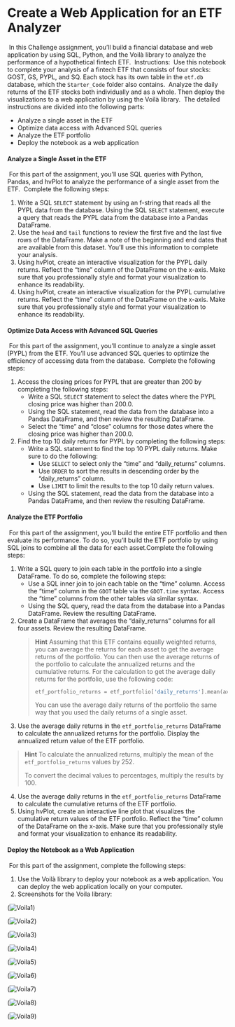 # Create a Web Application for an ETF Analyzer
​
In this Challenge assignment, you’ll build a financial database and web application by using SQL, Python, and the Voilà library to analyze the performance of a hypothetical fintech ETF.
​
Instructions: 
​
Use this notebook to complete your analysis of a fintech ETF that consists of four stocks: GOST, GS, PYPL, and SQ. Each stock has its own table in the `etf.db` database, which the `Starter_Code` folder also contains.
​
Analyze the daily returns of the ETF stocks both individually and as a whole. Then deploy the visualizations to a web application by using the Voilà library.
​
The detailed instructions are divided into the following parts:
​
* Analyze a single asset in the ETF
​
* Optimize data access with Advanced SQL queries
​
* Analyze the ETF portfolio
​
* Deploy the notebook as a web application
​
#### Analyze a Single Asset in the ETF
​
For this part of the assignment, you’ll use SQL queries with Python, Pandas, and hvPlot to analyze the performance of a single asset from the ETF.
​
Complete the following steps:
​
1. Write a SQL `SELECT` statement by using an f-string that reads all the PYPL data from the database. Using the SQL `SELECT` statement, execute a query that reads the PYPL data from the database into a Pandas DataFrame.
​
2. Use the `head` and `tail` functions to review the first five and the last five rows of the DataFrame. Make a note of the beginning and end dates that are available from this dataset. You’ll use this information to complete your analysis.
​
3. Using hvPlot, create an interactive visualization for the PYPL daily returns. Reflect the “time” column of the DataFrame on the x-axis. Make sure that you professionally style and format your visualization to enhance its readability.
​
4. Using hvPlot, create an interactive visualization for the PYPL cumulative returns. Reflect the “time” column of the DataFrame on the x-axis. Make sure that you professionally style and format your visualization to enhance its readability.
​
#### Optimize Data Access with Advanced SQL Queries
​
For this part of the assignment, you’ll continue to analyze a single asset (PYPL) from the ETF. You’ll use advanced SQL queries to optimize the efficiency of accessing data from the database.
​
Complete the following steps:
​
1. Access the closing prices for PYPL that are greater than 200 by completing the following steps:
​
    - Write a SQL `SELECT` statement to select the dates where the PYPL closing price was higher than 200.0.
​
    - Using the SQL statement, read the data from the database into a Pandas DataFrame, and then review the resulting DataFrame.
​
    - Select the “time” and “close” columns for those dates where the closing price was higher than 200.0.
​
2. Find the top 10 daily returns for PYPL by completing the following steps:
​
    -  Write a SQL statement to find the top 10 PYPL daily returns. Make sure to do the following:
​
        * Use `SELECT` to select only the “time” and “daily_returns” columns.
​
        * Use `ORDER` to sort the results in descending order by the “daily_returns” column.
​
        * Use `LIMIT` to limit the results to the top 10 daily return values.
​
    - Using the SQL statement, read the data from the database into a Pandas DataFrame, and then review the resulting DataFrame.
​
#### Analyze the ETF Portfolio
​
For this part of the assignment, you’ll build the entire ETF portfolio and then evaluate its performance. To do so, you’ll build the ETF portfolio by using SQL joins to combine all the data for each asset.
​
Complete the following steps:
​
1. Write a SQL query to join each table in the portfolio into a single DataFrame. To do so, complete the following steps:
​
    - Use a SQL inner join to join each table on the “time” column. Access the “time” column in the `GDOT` table via the `GDOT.time` syntax. Access the “time” columns from the other tables via similar syntax.
​
    - Using the SQL query, read the data from the database into a Pandas DataFrame. Review the resulting DataFrame.
​
2. Create a DataFrame that averages the “daily_returns” columns for all four assets. Review the resulting DataFrame.
​
    > **Hint** Assuming that this ETF contains equally weighted returns, you can average the returns for each asset to get the average returns of the portfolio. You can then use the average returns of the portfolio to calculate the annualized returns and the cumulative returns. For the calculation to get the average daily returns for the portfolio, use the following code:
    >
    > ```python
    > etf_portfolio_returns = etf_portfolio['daily_returns'].mean(axis=1)
    > ```
    >
    > You can use the average daily returns of the portfolio the same way that you used the daily returns of a single asset.
​
3. Use the average daily returns in the `etf_portfolio_returns` DataFrame to calculate the annualized returns for the portfolio. Display the annualized return value of the ETF portfolio.
​
> **Hint**  To calculate the annualized returns, multiply the mean of the `etf_portfolio_returns` values by 252.
>
> To convert the decimal values to percentages, multiply the results by 100.
​
4. Use the average daily returns in the `etf_portfolio_returns` DataFrame to calculate the cumulative returns of the ETF portfolio.
​
5. Using hvPlot, create an interactive line plot that visualizes the cumulative return values of the ETF portfolio. Reflect the “time” column of the DataFrame on the x-axis. Make sure that you professionally style and format your visualization to enhance its readability.
​
#### Deploy the Notebook as a Web Application
​
For this part of the assignment, complete the following steps:
​
1. Use the Voilà library to deploy your notebook as a web application. You can deploy the web application locally on your computer.
​
2. Screenshots for the Voila library:

(![Voila1](https://github.com/HilaryWillis/ETF_Portfolio/blob/main/Screenshot%20(12).png))

(![Voila2](https://github.com/HilaryWillis/ETF_Portfolio/blob/main/Screenshot%20(13).png))

(![Voila3](https://github.com/HilaryWillis/ETF_Portfolio/blob/main/Screenshot%20(14).png))

(![Voila4](https://github.com/HilaryWillis/ETF_Portfolio/blob/main/Screenshot%20(14).png))

(![Voila5](https://github.com/HilaryWillis/ETF_Portfolio/blob/main/Screenshot%20(16).png))

(![Voila6](https://github.com/HilaryWillis/ETF_Portfolio/blob/main/Screenshot%20(17).png))

(![Voila7](https://github.com/HilaryWillis/ETF_Portfolio/blob/main/Screenshot%20(18).png))

(![Voila8](https://github.com/HilaryWillis/ETF_Portfolio/blob/main/Screenshot%20(19).png))

(![Voila9](https://github.com/HilaryWillis/ETF_Portfolio/blob/main/Screenshot%20(20).png))
